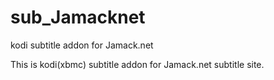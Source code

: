 # sub_Jamacknet
kodi subtitle addon for Jamack.net

This is kodi(xbmc) subtitle addon for Jamack.net subtitle site.
